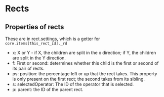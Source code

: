 # Rects

## Properties of rects
These are in rect.settings, which is a getter for `core.items[this_rect_id]._rd`
- x: X or Y - if X, the children are split in the x direction; if Y, the children are split in the Y direction.
- f: First or second: determines whether this child is the first or second of its pair of rects.
- ps: position: the percentage left or up that the rect takes. This property is only present on the first rect; the second takes from its sibling.
- s: selectedOperator: The ID of the operator that is selected.
- p: parent: the ID of the parent rect.